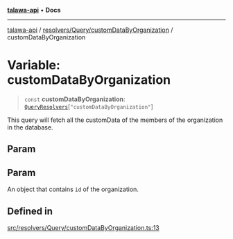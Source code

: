 [**talawa-api**](../../../../README.md) • **Docs**

***

[talawa-api](../../../../modules.md) / [resolvers/Query/customDataByOrganization](../README.md) / customDataByOrganization

# Variable: customDataByOrganization

> `const` **customDataByOrganization**: [`QueryResolvers`](../../../../types/generatedGraphQLTypes/type-aliases/QueryResolvers.md)\[`"customDataByOrganization"`\]

This query will fetch all the customData of the members of the organization in the database.

## Param

## Param

An object that contains `id` of the organization.

## Defined in

[src/resolvers/Query/customDataByOrganization.ts:13](https://github.com/PalisadoesFoundation/talawa-api/blob/fe65d855b3d1e3e4af621340e7e8bfa0325634c1/src/resolvers/Query/customDataByOrganization.ts#L13)
